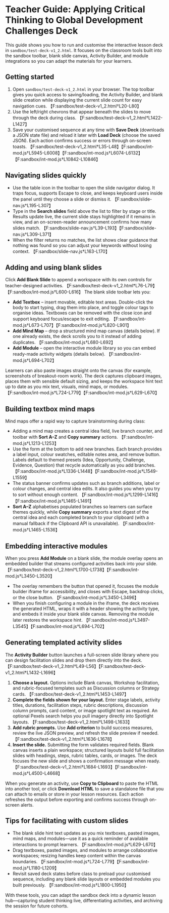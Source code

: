 # Teacher Guide: Applying Critical Thinking to Global Development Challenges Deck

This guide shows you how to run and customise the interactive lesson deck in `sandbox/test-deck-v1_2.html`. It focuses on the classroom tools built into the sandbox toolbar, blank slide canvas, Activity Builder, and module integrations so you can adapt the materials for your learners.

## Getting started

1. Open `sandbox/test-deck-v1_2.html` in your browser. The top toolbar gives you quick access to saving/loading, the Activity Builder, and blank slide creation while displaying the current slide count for easy navigation cues. 【F:sandbox/test-deck-v1_2.html†L20-L80】
2. Use the left/right chevrons that appear beneath the slides to move through the deck during class. 【F:sandbox/test-deck-v1_2.html†L1422-L1427】
3. Save your customised sequence at any time with **Save Deck** (downloads a JSON state file) and reload it later with **Load Deck** (choose the saved JSON). Each action confirms success or errors through on-screen toasts. 【F:sandbox/test-deck-v1_2.html†L35-L48】【F:sandbox/int-mod.js†L5945-L6008】【F:sandbox/int-mod.js†L6074-L6132】【F:sandbox/int-mod.js†L10842-L10846】

## Navigating slides quickly

* Use the table icon in the toolbar to open the slide navigator dialog. It traps focus, supports Escape to close, and keeps keyboard users inside the panel until they choose a slide or dismiss it. 【F:sandbox/slide-nav.js†L195-L307】
* Type in the **Search slides** field above the list to filter by stage or title. Results update live, the current slide stays highlighted if it remains in view, and an on-screen-reader announcement confirms how many slides match. 【F:sandbox/slide-nav.js†L39-L193】【F:sandbox/slide-nav.js†L309-L371】
* When the filter returns no matches, the list shows clear guidance that nothing was found so you can adjust your keywords without losing context. 【F:sandbox/slide-nav.js†L163-L170】

## Adding and using blank slides

Click **Add Blank Slide** to append a workspace with its own controls for teacher-designed activities. 【F:sandbox/test-deck-v1_2.html†L76-L79】【F:sandbox/int-mod.js†L600-L616】 The blank slide toolbar lets you:

* **Add Textbox** – insert movable, editable text areas. Double-click the body to start typing, drag them into place, and toggle colour tags to organise ideas. Textboxes can be removed with the close icon and support keyboard focus/escape to exit editing. 【F:sandbox/int-mod.js†L673-L707】【F:sandbox/int-mod.js†L820-L901】
* **Add Mind Map** – drop a structured mind map canvas (details below). If one already exists, the deck scrolls you to it instead of adding duplicates. 【F:sandbox/int-mod.js†L680-L692】
* **Add Module** – open the interactive module library so you can embed ready-made activity widgets (details below). 【F:sandbox/int-mod.js†L694-L702】

Learners can also paste images straight onto the canvas (for example, screenshots of breakout-room work). The deck captures clipboard images, places them with sensible default sizing, and keeps the workspace hint text up to date as you mix text, visuals, mind maps, or modules. 【F:sandbox/int-mod.js†L724-L779】【F:sandbox/int-mod.js†L629-L670】

## Building textbox mind maps

Mind maps offer a rapid way to capture brainstorming during class:

* Adding a mind map creates a central idea field, live branch counter, and toolbar with **Sort A–Z** and **Copy summary** actions. 【F:sandbox/int-mod.js†L1213-L1253】
* Use the form at the bottom to add new branches. Each branch provides a label input, colour swatches, editable notes area, and remove button. Labels default to themed presets (Idea, Opportunity, Challenge, Evidence, Question) that recycle automatically as you add branches. 【F:sandbox/int-mod.js†L1336-L1448】【F:sandbox/int-mod.js†L1549-L1559】
* The status banner confirms updates such as branch additions, label or colour changes, and central idea edits. It also guides you when you try to sort without enough content. 【F:sandbox/int-mod.js†L1299-L1416】【F:sandbox/int-mod.js†L1465-L1491】
* **Sort A–Z** alphabetises populated branches so learners can surface themes quickly, while **Copy summary** exports a text digest of the central idea and each completed branch to your clipboard (with a manual fallback if the Clipboard API is unavailable). 【F:sandbox/int-mod.js†L1465-L1536】

## Embedding interactive modules

When you press **Add Module** on a blank slide, the module overlay opens an embedded builder that streams configured activities back into your slide. 【F:sandbox/test-deck-v1_2.html†L1700-L1738】【F:sandbox/int-mod.js†L3450-L3520】

* The overlay remembers the button that opened it, focuses the module builder iframe for accessibility, and closes with Escape, backdrop clicks, or the close button. 【F:sandbox/int-mod.js†L3450-L3496】
* When you finish configuring a module in the iframe, the deck receives the generated HTML, wraps it with a header showing the activity type, and embeds it inside your blank slide canvas. Removing the module later restores the workspace hint. 【F:sandbox/int-mod.js†L3497-L3545】【F:sandbox/int-mod.js†L694-L702】

## Generating templated activity slides

The **Activity Builder** button launches a full-screen slide library where you can design facilitation slides and drop them directly into the deck. 【F:sandbox/test-deck-v1_2.html†L49-L56】【F:sandbox/test-deck-v1_2.html†L1432-L1696】

1. **Choose a layout.** Options include Blank canvas, Workshop facilitation, and rubric-focused templates such as Discussion columns or Strategy cards. 【F:sandbox/test-deck-v1_2.html†L1453-L1497】
2. **Complete the fields shown for your layout.** Enter stage labels, activity titles, durations, facilitation steps, rubric descriptions, discussion column prompts, card content, or image spotlight text as required. An optional Pexels search helps you pull imagery directly into Spotlight layouts. 【F:sandbox/test-deck-v1_2.html†L1498-L1633】
3. **Add rubric prompts.** Use **Add criterion** to build success measures, review the live JSON preview, and refresh the slide preview if needed. 【F:sandbox/test-deck-v1_2.html†L1636-L1678】
4. **Insert the slide.** Submitting the form validates required fields. Blank canvas inserts a plain workspace; structured layouts build full facilitation slides with headings, steps, rubric tables, cards, or images. The deck focuses the new slide and shows a confirmation message when ready. 【F:sandbox/test-deck-v1_2.html†L1684-L1693】【F:sandbox/int-mod.js†L4500-L4668】

When you generate an activity, use **Copy to Clipboard** to paste the HTML into another tool, or click **Download HTML** to save a standalone file that you can attach to emails or store in your lesson resources. Each action refreshes the output before exporting and confirms success through on-screen alerts.

## Tips for facilitating with custom slides

* The blank slide hint text updates as you mix textboxes, pasted images, mind maps, and modules—use it as a quick reminder of available interactions to prompt learners. 【F:sandbox/int-mod.js†L629-L670】
* Drag textboxes, pasted images, and modules to arrange collaborative workspaces; resizing handles keep content within the canvas boundaries. 【F:sandbox/int-mod.js†L724-L779】【F:sandbox/int-mod.js†L1180-L1209】
* Revisit saved deck states before class to preload your customised sequence, including any blank slide layouts or embedded modules you built previously. 【F:sandbox/int-mod.js†L1800-L1950】

With these tools, you can adapt the sandbox deck into a dynamic lesson hub—capturing student thinking live, differentiating activities, and archiving the session for future cohorts.
